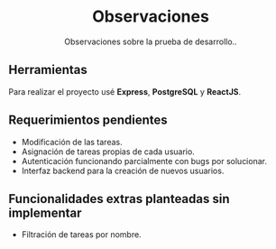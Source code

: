 <div align="center">
    <h1 width="200">Observaciones</h1>
	<p>Observaciones sobre la prueba de desarrollo.</b>.</p>
</div>

## Herramientas

Para realizar el proyecto usé **Express**, **PostgreSQL** y **ReactJS**.

## Requerimientos pendientes

- Modificación de las tareas.
- Asignación de tareas propias de cada usuario.
- Autenticación funcionando parcialmente con bugs por solucionar.
- Interfaz backend para la creación de nuevos usuarios.

## Funcionalidades extras planteadas sin implementar

- Filtración de tareas por nombre.
